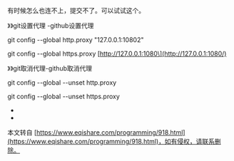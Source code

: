 有时候怎么也连不上，提交不了。可以试试这个。

》》git设置代理 -github设置代理

git config --global http.proxy "127.0.0.1:10802"

git config --global https.proxy \[http://127.0.0.1:1080\](http://127.0.0.1:1080/)

》》git取消代理-github取消代理

git config --global --unset http.proxy

git config --global --unset https.proxy

-

-

本文转自 [https://www.eqishare.com/programming/918.html](https://www.eqishare.com/programming/918.html)，如有侵权，请联系删除。
